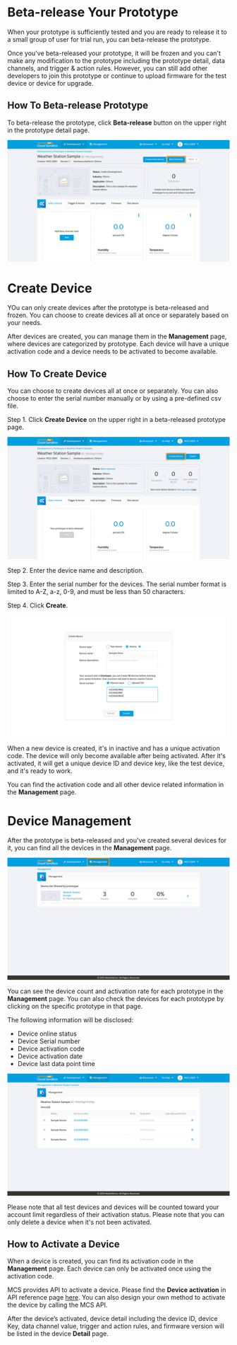 # Beta-release Your Prototype

When your prototype is sufficiently tested and you are ready to release it to a small group of user for trial run, you can beta-release the prototype.

Once you've beta-released your prototype, it will be frozen and you can't make any modification to the prototype including the prototype detail, data channels, and trigger & action rules. However, you can still add other developers to join this prototype or continue to upload firmware for the test device or device for upgrade.

## How To Beta-release Prototype

To beta-release the prototype, click **Beta-release** button on the upper right in the prototype detail page.

![](../images/beta_release/img_betarelease_01.png)

# Create Device

YOu can only create devices after the prototype is beta-released and frozen. You can choose to create devices all at once or separately based on your needs.

After devices are created, you can manage them in the **Management** page, where devices are categorized by prototype. Each device will have a unique activation code and a device needs to be activated to become available. 

## How To Create Device

You can choose to create devices all at once or separately. You can also choose to enter the serial number manually or by using a pre-defined csv file.

Step 1. Click **Create Device** on the upper right in a beta-released prototype page.

![](../images/beta_release/img_betarelease_02.png)

Step 2. Enter the device name and description.

Step 3. Enter the serial number for the devices. The serial number format is limited to A-Z, a-z, 0-9, and must be less than 50 characters.

Step 4. Click **Create**.

![](../images/beta_release/img_betarelease_03.png)

When a new device is created, it's in inactive and has a unique activation code. The device will only become available after being activated. After it's activated, it will get a unique device ID and device key, like the test device, and it's ready to work.

You can find the activation code and all other device related information in the **Management** page.

# Device Management

After the prototype is beta-released and you've created several devices for it, you can find all the devices in the **Management** page.

![](../images/beta_release/img_betarelease_04.png)

You can see the device count and activation rate for each prototype in the **Management** page. You can also check the devices for each prototype by clicking on the specific prototype in that page.

The following information will be disclosed:
* Device online status
* Device Serial number
* Device activation code
* Device activation date
* Device last data point time

![](../images/beta_release/img_betarelease_05.png)

Please note that all test devices and devices will be counted toward your account limit regardless of their activation status. Please note that you can only delete a device when it's not been activated.

## How to Activate a Device

When a device is created, you can find its activation code in the **Management** page. Each device can only be activated once using the activation code.

MCS provides API to activate a device. Please find the **Device activation** in API reference page [here](../api_references/). You can also design your own method to activate the device by calling the MCS API.

After the device’s activated, device detail including the device ID, device Key, data channel value, trigger and action rules, and firmware version will be listed in the device **Detail** page.
